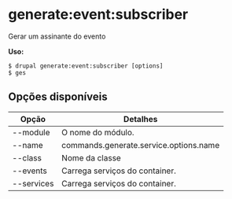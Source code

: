 # generate:event:subscriber
Gerar um assinante do evento

**Uso:**
```
$ drupal generate:event:subscriber [options]
$ ges  
```

## Opções disponíveis
Opção | Detalhes
-------|-------------
--module | O nome do módulo.
--name | commands.generate.service.options.name
--class | Nome da classe
--events | Carrega serviços do container.
--services | Carrega serviços do container.
